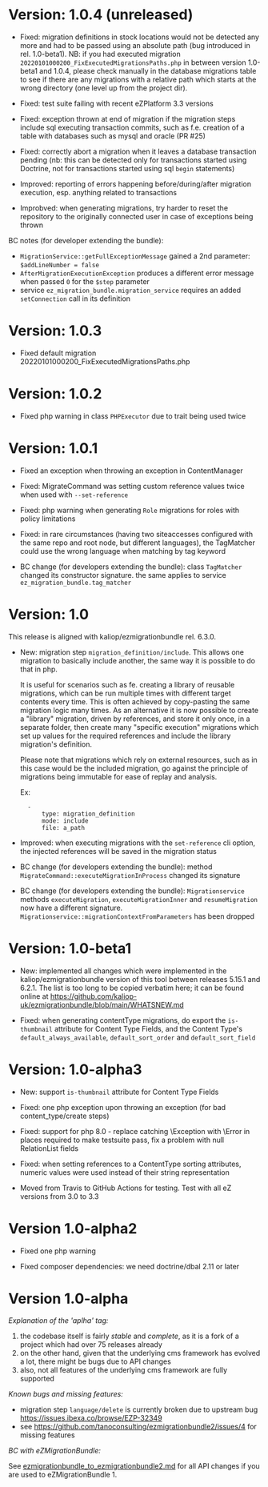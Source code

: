 Version: 1.0.4 (unreleased)
===========================

* Fixed: migration definitions in stock locations would not be detected any more and had to be passed using an absolute
  path (bug introduced in rel. 1.0-beta1).
  NB: if you had executed migration `20220101000200_FixExecutedMigrationsPaths.php` in between version 1.0-beta1 and
  1.0.4, please check manually in the database migrations table to see if there are any migrations with a relative
  path which starts at the wrong directory (one level up from the project dir).

* Fixed: test suite failing with recent eZPlatform 3.3 versions

* Fixed: exception thrown at end of migration if the migration steps include sql executing transaction commits, such as
  f.e. creation of a table with databases such as mysql and oracle (PR #25)

* Fixed: correctly abort a migration when it leaves a database transaction pending (nb: this can be detected
  only for transactions started using Doctrine, not for transactions started using sql `begin` statements)

* Improved: reporting of errors happening before/during/after migration execution, esp. anything related to transactions

* Improbved: when generating migrations, try harder to reset the repository to the originally connected user in case of
  exceptions being thrown

BC notes (for developer extending the bundle):

* `MigrationService::getFullExceptionMessage` gained a 2nd parameter: `$addLineNumber = false`
* `AfterMigrationExecutionException` produces a different error message when passed `0` for the `$step` parameter
* service `ez_migration_bundle.migration_service` requires an added `setConnection` call in its definition


Version: 1.0.3
==============

* Fixed default migration 20220101000200_FixExecutedMigrationsPaths.php


Version: 1.0.2
==============

* Fixed php warning in class `PHPExecutor` due to trait being used twice


Version: 1.0.1
==============

* Fixed an exception when throwing an exception in ContentManager

* Fixed: MigrateCommand was setting custom reference values twice when used with `--set-reference`

* Fixed: php warning when generating `Role` migrations for roles with policy limitations

* Fixed: in rare circumstances (having two siteaccesses configured with the same repo and root node, but different languages),
  the TagMatcher could use the wrong language when matching by tag keyword

* BC change (for developers extending the bundle): class `TagMatcher` changed its constructor signature. the same applies
  to service `ez_migration_bundle.tag_matcher`


Version: 1.0
============

This release is aligned with kaliop/ezmigrationbundle rel. 6.3.0.

* New: migration step `migration_definition/include`. This allows one migration to basically include another, the same
  way it is possible to do that in php.

  It is useful for scenarios such as fe. creating a library of reusable migrations, which can be run multiple times with
  different target contents every time. This is often achieved by copy-pasting the same migration logic many times.
  As an alternative it is now possible to create a "library" migration, driven by references, and store it only once,
  in a separate folder, then create many "specific execution" migrations which set up values for the required references
  and include the library migration's definition.

  Please note that migrations which rely on external resources, such as in this case would be the included migration, go
  against the principle of migrations being immutable for ease of replay and analysis.

  Ex:

        -
            type: migration_definition
            mode: include
            file: a_path

* Improved: when executing migrations with the `set-reference` cli option, the injected references will be saved in the
  migration status

* BC change (for developers extending the bundle): method `MigrateCommand::executeMigrationInProcess` changed its signature

* BC change (for developers extending the bundle): `Migrationservice` methods `executeMigration`, `executeMigrationInner`
  and `resumeMigration` now have a different signature. `Migrationservice::migrationContextFromParameters` has been dropped


Version: 1.0-beta1
==================

* New: implemented all changes which were implemented in the kaliop/ezmigrationbundle version of this tool between
  releases 5.15.1 and 6.2.1. The list is too long to be copied verbatim here; it can be found online at
  https://github.com/kaliop-uk/ezmigrationbundle/blob/main/WHATSNEW.md

* Fixed: when generating contentType migrations, do export the `is-thumbnail` attribute for Content Type Fields, and
  the Content Type's `default_always_available`, `default_sort_order` and `default_sort_field`


Version: 1.0-alpha3
===================

* New: support `is-thumbnail` attribute for Content Type Fields

* Fixed: one php exception upon throwing an exception (for bad content_type/create steps)

* Fixed: support for php 8.0 - replace catching \Exception with \Error in places required to make testsuite pass, fix
  a problem with null RelationList fields

* Fixed: when setting references to a ContentType sorting attributes, numeric values were used instead of their string
  representation

* Moved from Travis to GitHub Actions for testing. Test with all eZ versions from 3.0 to 3.3


Version 1.0-alpha2
==================

* Fixed one php warning

* Fixed composer dependencies: we need doctrine/dbal 2.11 or later


Version 1.0-alpha
=================

*Explanation of the 'aplha' tag:*

1. the codebase itself is fairly _stable_ and _complete_, as it is a fork of a project which had over 75 releases already
2. on the other hand, given that the underlying cms framework has evolved a lot, there might be bugs due to API changes
3. also, not all features of the underlying cms framework are fully supported

*Known bugs and missing features:*

- migration step `language/delete` is currently broken due to upstream bug https://issues.ibexa.co/browse/EZP-32349
- see https://github.com/tanoconsulting/ezmigrationbundle2/issues/4 for missing features

*BC with eZMigrationBundle:*

See [ezmigrationbundle_to_ezmigrationbundle2.md](Resources/doc/Upgrading/ezmigrationbundle_to_ezmigrationbundle2.md)
for all API changes if you are used to eZMigrationBundle 1.
